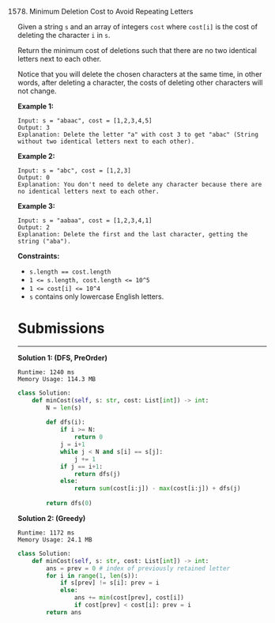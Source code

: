 1578. Minimum Deletion Cost to Avoid Repeating Letters


Given a string `s` and an array of integers `cost` where `cost[i]` is the cost of deleting the character `i` in `s`.

Return the minimum cost of deletions such that there are no two identical letters next to each other.

Notice that you will delete the chosen characters at the same time, in other words, after deleting a character, the costs of deleting other characters will not change.

 

**Example 1:**
```
Input: s = "abaac", cost = [1,2,3,4,5]
Output: 3
Explanation: Delete the letter "a" with cost 3 to get "abac" (String without two identical letters next to each other).
```

**Example 2:**
```
Input: s = "abc", cost = [1,2,3]
Output: 0
Explanation: You don't need to delete any character because there are no identical letters next to each other.
```

**Example 3:**
```
Input: s = "aabaa", cost = [1,2,3,4,1]
Output: 2
Explanation: Delete the first and the last character, getting the string ("aba").
```

**Constraints:**

* `s.length == cost.length`
* `1 <= s.length, cost.length <= 10^5`
* `1 <= cost[i] <= 10^4`
* `s` contains only lowercase English letters.

# Submissions
---
**Solution 1: (DFS, PreOrder)**
```
Runtime: 1240 ms
Memory Usage: 114.3 MB
```
```python
class Solution:
    def minCost(self, s: str, cost: List[int]) -> int:
        N = len(s)
        
        def dfs(i):
            if i >= N:
                return 0
            j = i+1
            while j < N and s[i] == s[j]:
                j += 1
            if j == i+1:
                return dfs(j)
            else:
                return sum(cost[i:j]) - max(cost[i:j]) + dfs(j)
            
        return dfs(0)
```

**Solution 2: (Greedy)**
```
Runtime: 1172 ms
Memory Usage: 24.1 MB
```
```python
class Solution:
    def minCost(self, s: str, cost: List[int]) -> int:
        ans = prev = 0 # index of previously retained letter 
        for i in range(1, len(s)): 
            if s[prev] != s[i]: prev = i
            else: 
                ans += min(cost[prev], cost[i])
                if cost[prev] < cost[i]: prev = i
        return ans
```